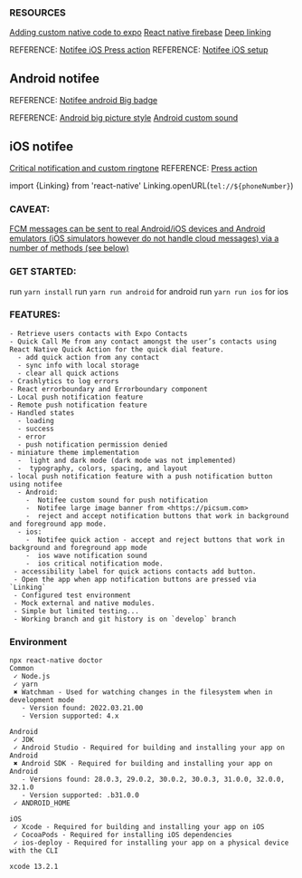 
### RESOURCES

[Adding custom native code to expo](https://docs.expo.dev/workflow/customizing/)
[React native firebase](https://rnfirebase.io/)
[Deep linking](https://reactnavigation.org/docs/deep-linking/)

REFERENCE: [Notifee iOS Press action](https://notifee.app/react-native/docs/ios/interaction#press-action)
REFERENCE: [Notifee iOS setup](https://notifee.app/react-native/docs/ios/interaction#press-action)



## Android notifee

REFERENCE: [Notifee android Big badge](https://notifee.app/react-native/docs/android/styles)

REFERENCE:
 [Android big picture style](https://notifee.app/react-native/reference/androidbigpicturestyle)
[Android custom sound](https://notifee.app/react-native/docs/android/behaviour)


## iOS notifee

[Critical notification and custom ringtone](https://notifee.app/react-native/docs/ios/behaviour#sound)
REFERENCE: [Press action](https://notifee.app/react-native/docs/ios/interaction#press-action)


import {Linking} from 'react-native'
Linking.openURL(`tel://${phoneNumber}`)

###  CAVEAT: 
[FCM messages can be sent to real Android/iOS devices and Android emulators (iOS simulators however do not handle cloud messages) via a number of methods (see below)](https://rnfirebase.io/messaging/usage)


### GET STARTED:

run `yarn install`
run `yarn run android` for android
run `yarn run ios` for ios


### FEATURES:
    - Retrieve users contacts with Expo Contacts
    - Quick Call Me from any contact amongst the user’s contacts using React Native Quick Action for the quick dial feature.
      - add quick action from any contact
      - sync info with local storage
      - clear all quick actions
    - Crashlytics to log errors
    - React errorboundary and Errorboundary component
    - Local push notification feature
    - Remote push notification feature
    - Handled states
      - loading
      - success
      - error
      - push notification permission denied
    - miniature theme implementation
      -  light and dark mode (dark mode was not implemented)
      -  typography, colors, spacing, and layout 
    - local push notification feature with a push notification button using notifee
      - Android: 
        -  Notifee custom sound for push notification
        -  Notifee large image banner from <https://picsum.com>
        -  reject and accept notification buttons that work in background and foreground app mode.
      - ios:
        -  Notifee quick action - accept and reject buttons that work in background and foreground app mode
        -  ios wave notification sound
        -  ios critical notification mode.
     - accessibility label for quick actions contacts add button.
     - Open the app when app notification buttons are pressed via `Linking`
     - Configured test environment
     - Mock external and native modules.
     - Simple but limited testing...
     - Working branch and git history is on `develop` branch


### Environment

```
npx react-native doctor
Common
 ✓ Node.js
 ✓ yarn
 ✖ Watchman - Used for watching changes in the filesystem when in development mode
   - Version found: 2022.03.21.00
   - Version supported: 4.x

Android
 ✓ JDK
 ✓ Android Studio - Required for building and installing your app on Android
 ✖ Android SDK - Required for building and installing your app on Android
   - Versions found: 28.0.3, 29.0.2, 30.0.2, 30.0.3, 31.0.0, 32.0.0, 32.1.0
   - Version supported: .b31.0.0
 ✓ ANDROID_HOME

iOS
 ✓ Xcode - Required for building and installing your app on iOS
 ✓ CocoaPods - Required for installing iOS dependencies
 ✓ ios-deploy - Required for installing your app on a physical device with the CLI

xcode 13.2.1
```